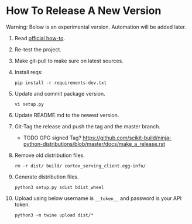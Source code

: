 # How To Release A New Version

Warning: Below is an experimental version. Automation will be added later.

1. Read [official how-to](https://packaging.python.org/guides/distributing-packages-using-setuptools/).
1. Re-test the project.
1. Make git-pull to make sure on latest sources.
1. Install reqs:

    ``` pip install -r requirements-dev.txt ```

1. Update and commit package version.

    ` vi setup.py `

1. Update README.md to the newest version.

1. Git-Tag the release and push the tag and the master branch.
   - TODO GPG signed Tag? https://github.com/scikit-build/ninja-python-distributions/blob/master/docs/make_a_release.rst
   
1. Remove old distribution files.

    ```
    rm -r dist/ build/ cortex_serving_client.egg-info/
    ```
    
1. Generate distribution files.

    `python3 setup.py sdist bdist_wheel`
    
1. Upload using below username is `__token__` and password is your API token.

    `python3 -m twine upload dist/*`
